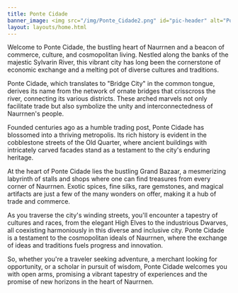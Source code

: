 ```yaml
---
title: Ponte Cidade
banner_image: <img src="/img/Ponte_Cidade2.png" id="pic-header" alt="Ponte Cidade" />
layout: layouts/home.html
---
```

Welcome to Ponte Cidade, the bustling heart of Naurrnen and a beacon of commerce, culture, and cosmopolitan living. Nestled along the banks of the majestic Sylvarin River, this vibrant city has long been the cornerstone of economic exchange and a melting pot of diverse cultures and traditions.

Ponte Cidade, which translates to "Bridge City" in the common tongue, derives its name from the network of ornate bridges that crisscross the river, connecting its various districts. These arched marvels not only facilitate trade but also symbolize the unity and interconnectedness of Naurrnen's people.

Founded centuries ago as a humble trading post, Ponte Cidade has blossomed into a thriving metropolis. Its rich history is evident in the cobblestone streets of the Old Quarter, where ancient buildings with intricately carved facades stand as a testament to the city's enduring heritage.

At the heart of Ponte Cidade lies the bustling Grand Bazaar, a mesmerizing labyrinth of stalls and shops where one can find treasures from every corner of Naurrnen. Exotic spices, fine silks, rare gemstones, and magical artifacts are just a few of the many wonders on offer, making it a hub of trade and commerce.

As you traverse the city's winding streets, you'll encounter a tapestry of cultures and races, from the elegant High Elves to the industrious Dwarves, all coexisting harmoniously in this diverse and inclusive city. Ponte Cidade is a testament to the cosmopolitan ideals of Naurrnen, where the exchange of ideas and traditions fuels progress and innovation.

So, whether you're a traveler seeking adventure, a merchant looking for opportunity, or a scholar in pursuit of wisdom, Ponte Cidade welcomes you with open arms, promising a vibrant tapestry of experiences and the promise of new horizons in the heart of Naurrnen.

